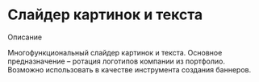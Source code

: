 # Слайдер картинок и текста

Описание 

Многофункциональный слайдер картинок и текста. Основное предназначение – ротация логотипов компании из портфолио. Возможно использовать в качестве инструмента создания баннеров.
